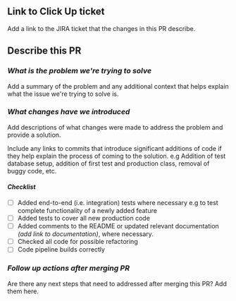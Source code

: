 ## Link to Click Up ticket

Add a link to the JIRA ticket that the changes in this PR describe.

## Describe this PR

### *What is the problem we're trying to solve*

Add a summary of the problem and any additional context that helps explain what the issue we're trying to solve is.

### *What changes have we introduced*

Add descriptions of what changes were made to address the problem and provide a solution.

Include any links to commits that introduce significant additions of code if they help explain the process of coming to the solution. e.g Addition of test database setup, addition of first test and production class, removal of buggy code, etc.

#### _Checklist_

- [ ] Added end-to-end (i.e. integration) tests where necessary e.g to test complete functionality of a newly added feature
- [ ] Added tests to cover all new production code
- [ ] Added comments to the README or updated relevant documentation _(add link to documentation)_, where necessary.
- [ ] Checked all code for possible refactoring
- [ ] Code pipeline builds correctly

### *Follow up actions after merging PR*

Are there any next steps that need to addressed after merging this PR? Add them here.
